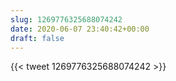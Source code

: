 ```yaml
---
slug: 1269776325688074242
date: 2020-06-07 23:40:42+00:00
draft: false
---
```


{{< tweet 1269776325688074242 >}}

